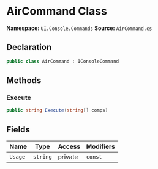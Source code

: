 # AirCommand Class

**Namespace:** `UI.Console.Commands`
**Source:** `AirCommand.cs`

## Declaration

```csharp
public class AirCommand : IConsoleCommand
```

## Methods

### Execute

```csharp
public string Execute(string[] comps)
```

## Fields

| Name | Type | Access | Modifiers |
|------|------|--------|-----------|
| `Usage` | `string` | private | `const` |


